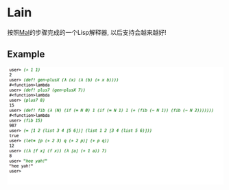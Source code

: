 Lain
==============
按照[Mal][1]的步骤完成的一个Lisp解释器, 以后支持会越来越好!

Example
--------------
![Demo](images/demo.png)

[1]: https://github.com/kanaka/mal/blob/master/process/guide.md